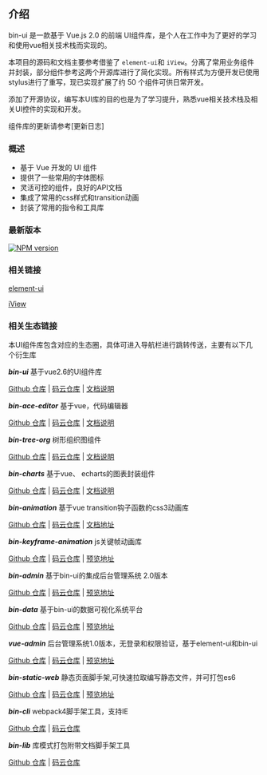 ## 介绍

bin-ui 是一款基于 Vue.js 2.0 的前端 UI组件库，是个人在工作中为了更好的学习和使用vue相关技术栈而实现的。

本项目的源码和文档主要参考借鉴了 `element-ui`和
`iView`。分离了常用业务组件并封装，部分组件参考这两个开源库进行了简化实现。所有样式为方便开发已使用stylus进行了重写，现已实现扩展了约 50 个组件可供日常开发。

添加了开源协议，编写本UI库的目的也是为了学习提升，熟悉vue相关技术栈及相关UI控件的实现和开发。

组件库的更新请参考[更新日志]

### 概述

- 基于 Vue 开发的 UI 组件
- 提供了一些常用的字体图标
- 灵活可控的组件，良好的API文档
- 集成了常用的css样式和transition动画
- 封装了常用的指令和工具库

### 最新版本

[![NPM version](https://img.shields.io/npm/v/bin-ui.svg)](https://www.npmjs.com/package/bin-ui)

### 相关链接

[element-ui](https://element.eleme.cn/)

[iView](https://www.iviewui.com/) 

### 相关生态链接

本UI组件库包含对应的生态圈，具体可进入导航栏进行跳转传送，主要有以下几个衍生库

***bin-ui*** 基于vue2.6的UI组件库

<a href="https://github.com/wangbin3162/bin-ui/" target="_blank">Github 仓库</a> | 
<a href="https://gitee.com/wangbin3162/bin-ui/" target="_blank">码云仓库</a> | 
<a href="https://wangbin3162.gitee.io/bin-ui/" target="_blank">文档说明</a>

***bin-ace-editor*** 基于vue，代码编辑器

<a href="https://github.com/wangbin3162/bin-ace-editor/" target="_blank">Github 仓库</a> | 
<a href="https://gitee.com/wangbin3162/bin-ace-editor/" target="_blank">码云仓库</a> | 
<a href="https://wangbin3162.gitee.io/bin-ace-editor/" target="_blank">文档说明</a>

***bin-tree-org*** 树形组织图组件

<a href="https://github.com/wangbin3162/bin-tree-org/" target="_blank">Github 仓库</a> | 
<a href="https://gitee.com/wangbin3162/bin-tree-org/" target="_blank">码云仓库</a> | 
<a href="https://wangbin3162.gitee.io/bin-tree-org" target="_blank">文档说明</a>

***bin-charts*** 基于vue、 echarts的图表封装组件

<a href="https://github.com/wangbin3162/bin-charts/" target="_blank">Github 仓库</a> | 
<a href="https://gitee.com/wangbin3162/bin-charts/" target="_blank">码云仓库</a> | 
<a href="https://wangbin3162.gitee.io/bin-charts/" target="_blank">文档说明</a>

***bin-animation*** 基于vue transition钩子函数的css3动画库

<a href="https://github.com/wangbin3162/bin-animation/" target="_blank">Github 仓库</a> | 
<a href="https://gitee.com/wangbin3162/bin-animation/" target="_blank">码云仓库</a> | 
<a href="https://wangbin3162.gitee.io/bin-animation/" target="_blank">文档地址</a>

***bin-keyframe-animation*** js关键帧动画库

<a href="https://github.com/wangbin3162/bin-keyframe-animation/" target="_blank">Github 仓库</a> | 
<a href="https://gitee.com/wangbin3162/bin-keyframe-animation/" target="_blank">码云仓库</a> | 
<a href="https://wangbin3162.gitee.io/bin-keyframe-animation/" target="_blank">预览地址</a>

***bin-admin*** 基于bin-ui的集成后台管理系统 2.0版本

<a href="https://github.com/wangbin3162/bin-admin/" target="_blank">Github 仓库</a> | 
<a href="https://gitee.com/wangbin3162/bin-admin/" target="_blank">码云仓库</a> | 
<a href="https://wangbin3162.gitee.io/bin-admin/" target="_blank">预览地址</a>

***bin-data*** 基于bin-ui的数据可视化系统平台

<a href="https://github.com/wangbin3162/bin-data/" target="_blank">Github 仓库</a> | 
<a href="https://gitee.com/wangbin3162/bin-data/" target="_blank">码云仓库</a> | 
<a href="https://wangbin3162.gitee.io/bin-data/" target="_blank">预览地址</a>

***vue-admin*** 后台管理系统1.0版本，无登录和权限验证，基于element-ui和bin-ui

<a href="https://github.com/wangbin3162/vue-admin/" target="_blank">Github 仓库</a> | 
<a href="https://gitee.com/wangbin3162/vue-admin/" target="_blank">码云仓库</a> | 
<a href="https://wangbin3162.gitee.io/vue-admin/" target="_blank">预览地址</a>

***bin-static-web*** 静态页面脚手架,可快速拉取编写静态文件，并可打包es6

<a href="https://github.com/wangbin3162/bin-static-web/" target="_blank">Github 仓库</a> | 
<a href="https://gitee.com/wangbin3162/bin-static-web/" target="_blank">码云仓库</a> | 
<a href="https://wangbin3162.gitee.io/bin-static-web/" target="_blank">预览地址</a>

***bin-cli*** webpack4脚手架工具，支持IE

<a href="https://github.com/wangbin3162/bin-cli/" target="_blank">Github 仓库</a> | 
<a href="https://gitee.com/wangbin3162/bin-cli/" target="_blank">码云仓库</a>

***bin-lib*** 库模式打包附带文档脚手架工具

<a href="https://github.com/wangbin3162/bin-lib/" target="_blank">Github 仓库</a> | 
<a href="https://gitee.com/wangbin3162/bin-lib/" target="_blank">码云仓库</a>

